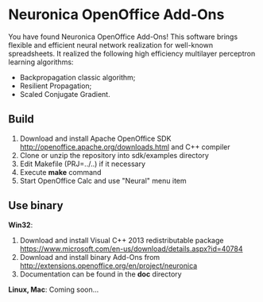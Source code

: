 # Neuronica OpenOffice Add-Ons

You have found Neuronica OpenOffice Add-Ons! This software brings flexible and efficient neural network realization for well-known spreadsheets.
It realized the following high efficiency multilayer perceptron learning algorithms: 

- Backpropagation classic algorithm; 
- Resilient Propagation; 
- Scaled Conjugate Gradient. 

## Build

1. Download and install Apache OpenOffice SDK http://openoffice.apache.org/downloads.html and C++ compiler
2. Clone or unzip the repository into sdk/examples directory
3. Edit Makefile (PRJ=../..) if it necessary
4. Execute **make** command
5. Start OpenOffice Calc and use "Neural" menu item

## Use binary

**Win32**:

1. Download and install Visual C++ 2013 redistributable package https://www.microsoft.com/en-us/download/details.aspx?id=40784
2. Download and install binary Add-Ons from http://extensions.openoffice.org/en/project/neuronica
3. Documentation can be found in the **doc** directory

**Linux, Mac**: Coming soon...
